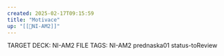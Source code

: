 ```yaml
---
created: 2025-02-17T09:15:59
title: "Motivace"
up: "[[📖NI-AM2]]"
---
```


TARGET DECK: NI-AM2
FILE TAGS: NI-AM2 prednaska01 status-toReview



